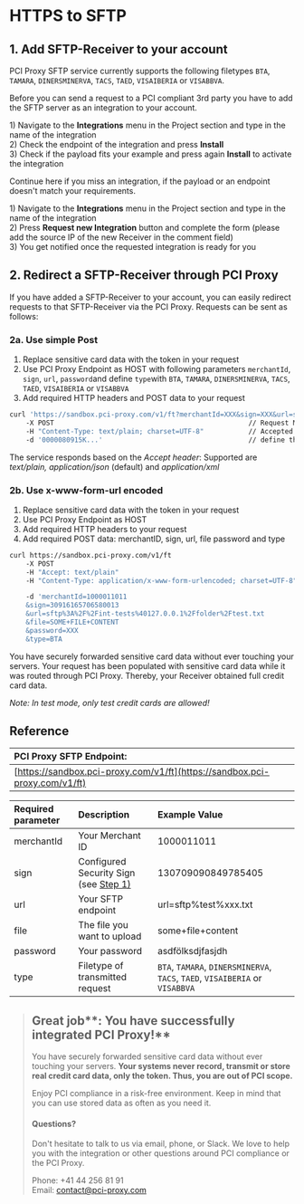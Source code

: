 # HTTPS  to SFTP

## 1. Add SFTP-Receiver to your account

PCI Proxy SFTP service currently supports the following filetypes `BTA`, `TAMARA`, `DINERSMINERVA`, `TACS`, `TAED`, `VISAIBERIA` or `VISABBVA`.

Before you can send a request to a PCI compliant 3rd party you have to add the SFTP server as an integration to your account. 

1\) Navigate to the **Integrations** menu in the Project section and type in the name of the integration  
2\) Check the endpoint of the integration and press **Install**  
3\) Check if the payload fits your example and press again **Install** to activate the integration

Continue here if you miss an integration, if the payload or an endpoint doesn't match your requirements.

1\) Navigate to the **Integrations** menu in the Project section and type in the name of the integration  
2\) Press **Request new Integration** button and complete the form \(please add the source IP of the new Receiver in the comment field\)  
3\) You get notified once the requested integration is ready for you

## 2. Redirect a SFTP-Receiver through PCI Proxy

If you have added a SFTP-Receiver to your account, you can easily redirect requests to that SFTP-Receiver via the PCI Proxy. Requests can be sent as follows:

### 2a. Use simple Post

1. Replace sensitive card data with the token in your request
2. Use PCI Proxy Endpoint as HOST with following parameters `merchantId`, `sign`, `url`, `password`and define `type`with `BTA`, `TAMARA`, `DINERSMINERVA`, `TACS`, `TAED`, `VISAIBERIA` or `VISABBVA`
3. Add required HTTP headers and POST data to your request

```bash
curl 'https://sandbox.pci-proxy.com/v1/ft?merchantId=XXX&sign=XXX&url=sftp://username@127.0.0.1/folder/test-filename.txt&password=XXX&type=BTA'
    -X POST                                                // Request Method POST
    -H "Content-Type: text/plain; charset=UTF-8"           // Accepted: 'text/plan'; 'application/json'; 'application/xml'
    -d '0000080915K...'                                    // define the content
```

The service responds based on the _Accept header_: Supported are _text/plain, application/json_ \(default\) and _application/xml_

### 2b. Use x-www-form-url encoded

1. Replace sensitive card data with the token in your request
2. Use PCI Proxy Endpoint as HOST
3. Add required HTTP headers to your request
4. Add required POST data: merchantID, sign, url, file password and type

```bash
curl https://sandbox.pci-proxy.com/v1/ft                                                   // HOST: PCI Proxy Endpoint
    -X POST                                                                                // Request Method POST
    -H "Accept: text/plain"                                                                // NEW HEADER: Please choose text/plain
    -H "Content-Type: application/x-www-form-urlencoded; charset=UTF-8"                    // NEW HEADER: application/x-www-form-urlencoded; charset=UTF-8

    -d 'merchantId=1000011011                                                              // Merchant ID from PCI Proxy Dashboard
    &sign=30916165706580013                                                                // Security Sign from PCI Proxy Dashboard
    &url=sftp%3A%2F%2Fint-tests%40127.0.0.1%2Ffolder%2Ftest.txt                            // SFTP Endpoint
    &file=SOME+FILE+CONTENT                                                                // Your File
    &password=XXX                                                                          // Your password
    &type=BTA                                                                              // BTA, TAMARA, DINERSMINERVA, TACS, TAED, VISAIBERIA or VISABBVA' 
```

You have securely forwarded sensitive card data without ever touching your servers. Your request has been populated with sensitive card data while it was routed through PCI Proxy. Thereby, your Receiver obtained full credit card data.

_Note: In test mode, only test credit cards are allowed!_

## Reference

| **PCI Proxy SFTP Endpoint:** |
| :--- |
| [https://sandbox.pci-proxy.com/v1/ft](https://sandbox.pci-proxy.com/v1/ft) |

| Required parameter | Description | Example Value |
| :--- | :--- | :--- |
| merchantId | Your Merchant ID | 1000011011 |
| sign | Configured Security Sign \(see [Step 1\)](../../setup.md) | 130709090849785405 |
| url | Your SFTP endpoint | url=sftp%test%xxx.txt |
| file | The file you want to upload | some+file+content |
| password | Your password | asdfölksdjfasjdh |
| type | Filetype of transmitted request | `BTA`, `TAMARA`, `DINERSMINERVA`, `TACS`, `TAED`, `VISAIBERIA` or `VISABBVA` |

> ## Great job**: You have successfully integrated PCI Proxy!**
>
> You have securely forwarded sensitive card data without ever touching your servers. **Your systems never record, transmit or store real credit card data, only the token. Thus, you are out of PCI scope.**
>
> Enjoy PCI compliance in a risk-free environment. Keep in mind that you can use stored data as often as you need it.
>
> #### Questions?
>
> Don't hesitate to talk to us via email, phone, or Slack. We love to help you with the integration or other questions around PCI compliance or the PCI Proxy.
>
> Phone: +41 44 256 81 91  
> Email: [contact@pci-proxy.com](mailto:support@pci-proxy.com)

